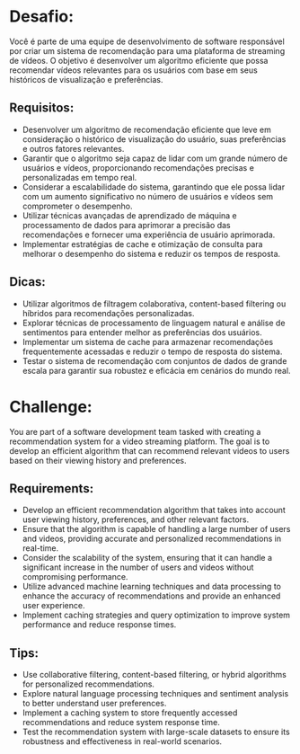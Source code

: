 # Desafio:

Você é parte de uma equipe de desenvolvimento de software responsável por criar um sistema de recomendação para uma plataforma de streaming de vídeos. O objetivo é desenvolver um algoritmo eficiente que possa recomendar vídeos relevantes para os usuários com base em seus históricos de visualização e preferências.

## Requisitos:

- Desenvolver um algoritmo de recomendação eficiente que leve em consideração o histórico de visualização do usuário, suas preferências e outros fatores relevantes.
- Garantir que o algoritmo seja capaz de lidar com um grande número de usuários e vídeos, proporcionando recomendações precisas e personalizadas em tempo real.
- Considerar a escalabilidade do sistema, garantindo que ele possa lidar com um aumento significativo no número de usuários e vídeos sem comprometer o desempenho.
- Utilizar técnicas avançadas de aprendizado de máquina e processamento de dados para aprimorar a precisão das recomendações e fornecer uma experiência de usuário aprimorada.
- Implementar estratégias de cache e otimização de consulta para melhorar o desempenho do sistema e reduzir os tempos de resposta.

## Dicas:

- Utilizar algoritmos de filtragem colaborativa, content-based filtering ou híbridos para recomendações personalizadas.
- Explorar técnicas de processamento de linguagem natural e análise de sentimentos para entender melhor as preferências dos usuários.
- Implementar um sistema de cache para armazenar recomendações frequentemente acessadas e reduzir o tempo de resposta do sistema.
- Testar o sistema de recomendação com conjuntos de dados de grande escala para garantir sua robustez e eficácia em cenários do mundo real.

# Challenge:

You are part of a software development team tasked with creating a recommendation system for a video streaming platform. The goal is to develop an efficient algorithm that can recommend relevant videos to users based on their viewing history and preferences.

## Requirements:

- Develop an efficient recommendation algorithm that takes into account user viewing history, preferences, and other relevant factors.
- Ensure that the algorithm is capable of handling a large number of users and videos, providing accurate and personalized recommendations in real-time.
- Consider the scalability of the system, ensuring that it can handle a significant increase in the number of users and videos without compromising performance.
- Utilize advanced machine learning techniques and data processing to enhance the accuracy of recommendations and provide an enhanced user experience.
- Implement caching strategies and query optimization to improve system performance and reduce response times.

## Tips:

- Use collaborative filtering, content-based filtering, or hybrid algorithms for personalized recommendations.
- Explore natural language processing techniques and sentiment analysis to better understand user preferences.
- Implement a caching system to store frequently accessed recommendations and reduce system response time.
- Test the recommendation system with large-scale datasets to ensure its robustness and effectiveness in real-world scenarios.
